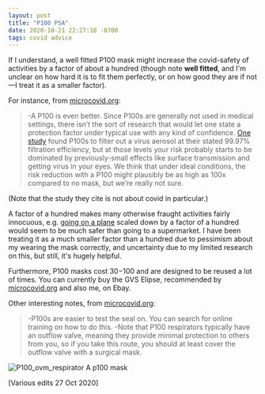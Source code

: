 ```yaml
---
layout: post
title: "P100 PSA"
date: 2020-10-21 22:27:18 -0700
tags: covid advice
---
```

If I understand, a well fitted P100 mask might increase the covid-safety of activities by a factor of about a hundred (though note **well fitted**, and I'm unclear on how hard it is to fit them perfectly, or on how good they are if not&mdash;I treat it as a smaller factor).

For instance, from [microcovid.org](microcovid.org):
>-A P100 is even better. Since P100s are generally not used in medical settings, there isn’t the sort of research that would let one state a protection factor under typical use with any kind of confidence. [One study](https://pubmed.ncbi.nlm.nih.gov/24011377/) found P100s to filter out a virus aerosol at their stated 99.97% filtration efficiency, but at those levels your risk probably starts to be dominated by previously-small effects like surface transmission and getting virus in your eyes. We think that under ideal conditions, the risk reduction with a P100 might plausibly be as high as 100x compared to no mask, but we’re really not sure.

(Note that the study they cite is not about covid in particular.)

A factor of a hundred makes many otherwise fraught activities fairly innocuous, e.g. [going on a plane](https://www.microcovid.org/?distance=sixFt&duration=360&interaction=oneTime&personCount=20&riskProfile=average&setting=indoor&subLocation=US_06075&theirMask=basic&topLocation=US_06&voice=silent&yourMask=filtered) scaled down by a factor of a hundred would seem to be much safer than going to a supermarket. I have been treating it as a much smaller factor than a hundred due to pessimism about my wearing the mask correctly, and uncertainty due to my limited research on this, but still, it's hugely helpful.

Furthermore, P100 masks cost $30-$100 and are designed to be reused a lot of times. You can currently buy the GVS Elipse, recommended by [microcovid.org](microcovid.org) and also me, on Ebay.

Other interesting notes, from [microcovid.org](microcovid.org):
>-P100s are easier to test the seal on. You can search for online training on how to do this.
>-Note that P100 respirators typically have an outflow valve, meaning they provide minimal protection to others from you, so if you take this route, you should at least cover the outflow valve with a surgical mask.

![P100_ovm_respirator](http://worldspiritsockpuppet.com/assets/P100_ovm_respirator.jpg)
A p100 mask

[Various edits 27 Oct 2020]
